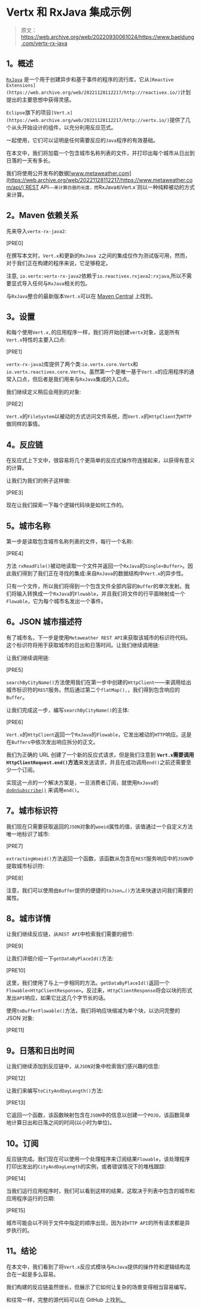 # Vertx 和 RxJava 集成示例

> 原文：<https://web.archive.org/web/20220930061024/https://www.baeldung.com/vertx-rx-java>

## **1。概述**

[`RxJava`](https://web.archive.org/web/20221128112217/https://github.com/ReactiveX/RxJava) 是一个用于创建异步和基于事件的程序的流行库，它从`[Reactive Extensions](https://web.archive.org/web/20221128112217/http://reactivex.io/)`计划提出的主要思想中获得灵感。

`Eclipse`旗下的项目`[Vert.x](https://web.archive.org/web/20221128112217/http://vertx.io/)`提供了几个从头开始设计的组件，以充分利用反应范式。

一起使用，它们可以证明是任何需要反应的`Java`程序的有效基础。

在本文中，我们将加载一个包含城市名称列表的文件，并打印出每个城市从日出到日落的一天有多长。

我们将使用公开发布的数据[www.metaweather.com](https://web.archive.org/web/20221128112217/https://www.metaweather.com/api/)`REST API`——来计算白昼的长度，而`RxJava`和`Vert.x`则以一种纯粹被动的方式来计算。

## **2。Maven 依赖关系**

先来导入`vertx-rx-java2`:

[PRE0]

在撰写本文时，`Vert.x`和更新的`RxJava 2`之间的集成仅作为测试版可用，然而，对于我们正在构建的程序来说，它足够稳定。

注意, `io.vertx:vertx-rx-java2`依赖于`io.reactivex.rxjava2:rxjava`,所以不需要显式导入任何与`RxJava`相关的包。

与`RxJava`整合的最新版本`Vert.x`可以在 [Maven Central](https://web.archive.org/web/20221128112217/https://search.maven.org/classic/#search%7Cga%7C1%7Ca%3A%22vertx-rx-java2%22) 上找到。

## **3。设置**

和每个使用`Vert.x,`的应用程序一样，我们将开始创建`vertx`对象，这是所有`Vert.x`特性的主要入口点:

[PRE1]

`vertx-rx-java2`库提供了两个类:`io.vertx.core.Vertx`和`io.vertx.reactivex.core.Vertx`。虽然第一个是唯一基于`Vert.x`的应用程序的通常入口点，但后者是我们用来与`RxJava`集成的入口点。

我们继续定义稍后会用到的对象:

[PRE2]

`Vert.x`的`FileSystem`以被动的方式访问文件系统，而`Vert.x`的`HttpClient`为`HTTP`做同样的事情。

## **4。反应链**

在反应式上下文中，很容易将几个更简单的反应式操作符连接起来，以获得有意义的计算。

让我们为我们的例子这样做:

[PRE3]

现在让我们探索一下每个逻辑代码块是如何工作的。

## **5。城市名称**

第一步是读取包含城市名称列表的文件，每行一个名称:

[PRE4]

方法 `rxReadFile()`被动地读取一个文件并返回一个`RxJava`的`Single<Buffer>`。因此我们得到了我们正在寻找的集成:来自`RxJava`的数据结构中`Vert.x`的异步性。

只有一个文件，所以我们将得到一个包含文件全部内容的`Buffer`的单次发射。我们将输入转换成一个`RxJava`的`Flowable`，并且我们将文件的行平面映射成一个`Flowable`，它为每个城市名发出一个事件。

## **6。JSON 城市描述符**

有了城市名，下一步是使用`Metaweather REST API`来获取该城市的标识符代码。这个标识符将用于获取城市的日出和日落时间。让我们继续调用链:

让我们继续调用链:

[PRE5]

`searchByCityName()`方法使用我们在第一步中创建的`HttpClient`——来调用给出城市标识符的`REST`服务。然后通过第二个`flatMap(),`，我们得到包含响应的`Buffer`。

让我们完成这一步，编写`searchByCityName()`的主体:

[PRE6]

`Vert.x`的`HttpClient`返回一个`RxJava`的`Flowable`，它发出被动的`HTTP`响应。这是在`Buffers`中依次发出响应拆分的正文。

我们为正确的 URL 创建了一个新的反应式请求，但是我们注意到 **`Vert.x`需要调用`HttpClientRequest.end()`方法**来发送请求，并且在成功调用`end()`之前还需要至少一个订阅。

实现这一点的一个解决方案是，一旦消费者订阅，就使用`RxJava`的 [`doOnSubscribe()`](https://web.archive.org/web/20221128112217/http://reactivex.io/documentation/operators/do.html) 来调用`end()`。

## **7。城市标识符**

我们现在只需要获取返回的`JSON`对象的`woeid`属性的值，该值通过一个自定义方法唯一地标识了城市:

[PRE7]

`extractingWoeid()`方法返回一个函数，该函数从包含在`REST`服务响应中的`JSON`中提取城市标识符:

[PRE8]

注意，我们可以使用由`Buffer`提供的便捷的`toJson…()`方法来快速访问我们需要的属性。

## **8。城市详情**

让我们继续反应链，从`REST API`中检索我们需要的细节:

[PRE9]

让我们详细介绍一下`getDataByPlaceId()`方法:

[PRE10]

这里，我们使用了与上一步相同的方法。`getDataByPlaceId()`返回一个`Flowable<HttpClientResponse>`。反过来，`HttpClientResponse`将会以块的形式发出`API`响应，如果它比这几个字节长的话。

使用`toBufferFlowable()`方法，我们将响应块缩减为单个块，以访问完整的 JSON 对象:

[PRE11]

## **9。日落和日出时间**

让我们继续添加到反应链中，从`JSON`对象中检索我们感兴趣的信息:

[PRE12]

让我们来编写`toCityAndDayLength()`方法:

[PRE13]

它返回一个函数，该函数映射包含在`JSON`中的信息以创建一个`POJO`，该函数简单地计算日出和日落之间的时间(以小时为单位)。

## 10。订阅

反应链完成。我们现在可以使用一个处理程序来订阅结果`Flowable`，该处理程序打印出发出的`CityAndDayLength`的实例，或者错误情况下的堆栈跟踪:

[PRE14]

当我们运行应用程序时，我们可以看到这样的结果，这取决于列表中包含的城市和应用程序运行的日期:

[PRE15]

城市可能会以不同于文件中指定的顺序出现，因为对`HTTP API`的所有请求都是异步执行的。

## **11。结论**

在本文中，我们看到了将`Vert.x`反应式模块与`RxJava`提供的操作符和逻辑结构混合在一起是多么容易。

我们构建的反应链虽然很长，但展示了它如何让复杂的场景变得相当容易编写。

和往常一样，完整的源代码可以在 GitHub 上找到[。](https://web.archive.org/web/20221128112217/https://github.com/eugenp/tutorials/tree/master/vertx-modules/vertx-and-rxjava)